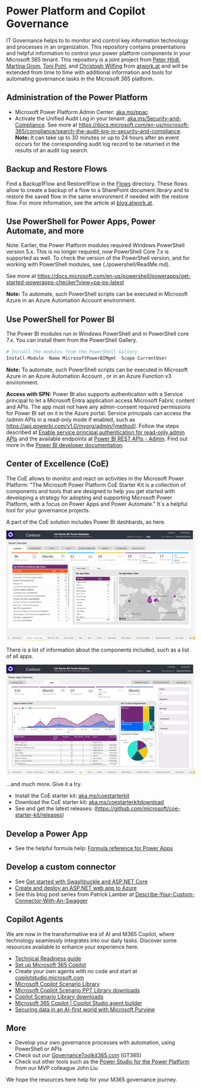 # Power Platform and Copilot Governance

IT Governance helps to to monitor and control key information technology and processes in an organization. This repository contains presentations and helpful information to control your power platform components in your Microsoft 365 tenant. This repository is a joint project from [Peter Hödl](https://www.linkedin.com/in/peter-h%C3%B6dl/), [Martina Grom](https://www.linkedin.com/in/martinagrom/), [Toni Pohl](https://www.linkedin.com/in/tonipohl/), and [Christoph Wilfing](https://www.linkedin.com/in/christoph-wilfing-27983258/) from [atwork.at](https://www.atwork-it.com/) and will be extended from time to time with additional information and tools for automating governance tasks in the Microsoft 365 platform.

## Administration of the Power Platform

- Microsoft Power Platform Admin Center: [aka.ms/ppac](https://aka.ms/ppac)
- Activate the Unified Audit Log in your tenant: [aka.ms/Security-and-Compliance](https://aka.ms/Security-and-Compliance). See more at https://docs.microsoft.com/en-us/microsoft-365/compliance/search-the-audit-log-in-security-and-compliance. **Note:** It can take up to 30 minutes or up to 24 hours after an event occurs for the corresponding audit log record to be returned in the results of an audit log search.

## Backup and Restore Flows

Find a Backup1Flow and Restore1Flow in the [Flows](./Flows) directory. These flows allow to create a backup of a flow to a SharePoint document library and to restore the saved flow in the same environment if needed with the restore flow. For more information, see the article at [blog.atwork.at](https://blog.atwork.at/post/backup-and-restore-a-flow-with-another-flow).  

## Use PowerShell for Power Apps, Power Automate, and more

Note: Earlier, the Power Platform modules required Windows PowerShell version 5.x. This is no longer required, now PowerShell Core 7.x is supported as well. To check the version of the PowerShell version, and for working with PowerShell modules, see (./powershell/ReadMe.md).

See more at https://docs.microsoft.com/en-us/powershell/powerapps/get-started-powerapps-checker?view=pa-ps-latest

**Note:** To automate, such PowerShell scripts can be executed in Microsoft Azure in an Azure Automation Account environment.

## Use PowerShell for Power BI

The Power BI modules run in Windows PowerShell and in PowerShell core 7.x. You can install them from the PowerShell Gallery.

~~~powershell
# Install the modules from the PowerShell Gallery
Install-Module -Name MicrosoftPowerBIMgmt -Scope CurrentUser
~~~

**Note:** To automate, such PowerShell scripts can be executed in Microsoft Azure in an Azure Automation Account , or in an Azure Function v3 environment.

**Access with SPN:** Power BI also supports authentication with a Service principal to let a Microsoft Entra application access Microsoft Fabric content and APIs. The app must not have any admin-consent required permissions for Power BI set on it in the Azure portal. Service principals can access the /admin APIs in a read-only mode if enabled, such as https://api.powerbi.com/v1.0/myorg/admin/[method]. Follow the steps described at [Enable service principal authentication for read-only admin APIs](https://learn.microsoft.com/en-us/fabric/admin/) and the available endpoints at [Power BI REST APIs - Admin](https://learn.microsoft.com/en-us/rest/api/power-bi/admin). Find out more in the [Power BI developer documentation](https://learn.microsoft.com/en-us/power-bi/developer/).  

## Center of Excellence (CoE)

The CoE allows to monitor and react on activities in the Microsoft Power Platform: "The Microsoft Power Platform CoE Starter Kit is a collection of components and tools that are designed to help you get started with developing a strategy for adopting and supporting Microsoft Power Platform, with a focus on Power Apps and Power Automate." It´s a helpful tool for your governance projects.

A part of the CoE solution includes Power BI dashbards, as here.

[![link](./images/CoE-Demo-PowerBI-1.png)](./images/CoE-Demo-PowerBI-1.png "Click to enlarge")

There is a lot of information about the components included, such as a list of all apps.

[![link](./images/CoE-Demo-PowerBI-3-Apps.png)](./images/CoE-Demo-PowerBI-3-Apps.png "Click to enlarge")

...and much more. Give it a try.

- Install the  CoE starter kit: [aka.ms/coestarterkit](aka.ms/coestarterkit)
- Download the CoE starter kit: [aka.ms/coestarterkitdownload](aka.ms/coestarterkitdownload)
- See and get the latest releases: (https://github.com/microsoft/coe-starter-kit/releases)

## Develop a Power App

- See the helpful formula help: [Formula reference for Power Apps](https://docs.microsoft.com/en-us/powerapps/maker/canvas-apps/formula-reference)
  
## Develop a custom connector

- See [Get started with Swashbuckle and ASP.NET Core](https://docs.microsoft.com/en-us/aspnet/core/tutorials/getting-started-with-swashbuckle?view=aspnetcore-3.1&tabs=visual-studio)
- [Create and deploy an ASP.NET web app to Azure](https://docs.microsoft.com/en-us/connectors/custom-connectors/create-web-api-connector#create-and-deploy-an-aspnet-web-app-to-azure)
- See this blog post series from Patrick Lamber at [Describe-Your-Custom-Connector-With-An-Swagger](https://www.nubo.eu/Describe-Your-Custom-Connector-With-An-Swagger/)

## Copilot Agents

We are now in the transformative era of AI and M365 Copilot, where technology seamlessly integrates into our daily tasks. Discover some resources available to enhance your experience here.

- [Technical Readiness guide](https://aka.ms/Copilot/TechnicalReadinessGuide)
- [Set up Microsoft 365 Copilot](https://setup.cloud.microsoft/microsoft-365-copilot/setup-guide)
- Create your own agents with no code and start at [copilotstudio.microsoft.com](https://copilotstudio.microsoft.com/)
- [Microsoft Copilot Scenario Library ](https://adoption.microsoft.com/copilot-scenario-library/)
- [Microsoft Copilot Scenario PPT Library downloads](https://transform.microsoft.com/copilot-scenarios)
- [Copilot Scenario Library downloads](https://adoption.microsoft.com/copilot-scenario-library/downloads/)
- [Microsoft 365 Copilot | Copilot Studio agent builder](https://www.youtube.com/watch?v=uo-vCFL96yQ)
- [Securing data in an AI-first world with Microsoft Purview](https://techcommunity.microsoft.com/blog/securitycopilotblog/securing-data-in-an-ai-first-world-with-microsoft-purview/3981279)

## More

- Develop your own governance processes with automation, using PowerShell or APIs
- Check out our [GovernanceToolkit365.com](https://governancetoolkit365.com/) (GT365)
- Check out other tools such as the [Power Studio for the Power Platform](https://flowstudio.app/) from our MVP colleague John Liu

We hope the resources here help for your M365 governance journey.
